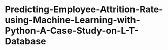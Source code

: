 # Predicting-Employee-Attrition-Rate-using-Machine-Learning-with-Python-A-Case-Study-on-L-T-Database